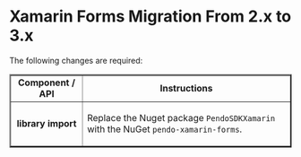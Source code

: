 # Xamarin Forms Migration From 2.x to 3.x

The following changes are required:

<table border=2>
<tr>
<td align=center><b>Component / API </td>
<td align=center><b>Instructions</b></td>
</tr>

<!--- new row --->

<tr>
<td align=center><b>library import</td>
<td>

Replace the Nuget package `PendoSDKXamarin` with the NuGet `pendo-xamarin-forms`.

</td>
</tr>
</table>